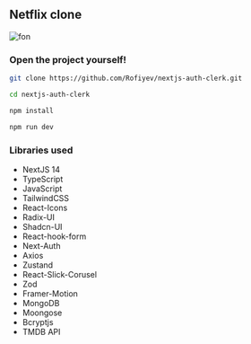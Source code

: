 ## Netflix clone

![fon](https://media.dev.to/cdn-cgi/image/width=1000,height=420,fit=cover,gravity=auto,format=auto/https%3A%2F%2Fdev-to-uploads.s3.amazonaws.com%2Fuploads%2Farticles%2Fz4ce0t1znu3f37bxgb8b.png)


### Open the project yourself!

```bash
git clone https://github.com/Rofiyev/nextjs-auth-clerk.git

cd nextjs-auth-clerk

npm install

npm run dev

```

### Libraries used

- NextJS 14
- TypeScript
- JavaScript
- TailwindCSS
- React-Icons
- Radix-UI
- Shadcn-UI
- React-hook-form
- Next-Auth
- Axios
- Zustand
- React-Slick-Corusel
- Zod
- Framer-Motion
- MongoDB
- Moongose
- Bcryptjs
- TMDB API
